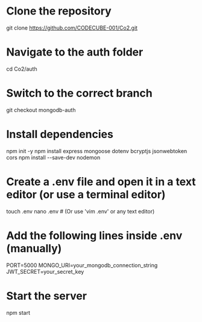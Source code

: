 # Clone the repository
git clone https://github.com/CODECUBE-001/Co2.git

# Navigate to the auth folder
cd Co2/auth

# Switch to the correct branch
git checkout mongodb-auth

# Install dependencies
npm init -y
npm install express mongoose dotenv bcryptjs jsonwebtoken cors
npm install --save-dev nodemon



# Create a .env file and open it in a text editor (or use a terminal editor)
touch .env
nano .env  # (Or use 'vim .env' or any text editor)

# Add the following lines inside .env (manually)
PORT=5000
MONGO_URI=your_mongodb_connection_string
JWT_SECRET=your_secret_key

# Start the server
npm start
